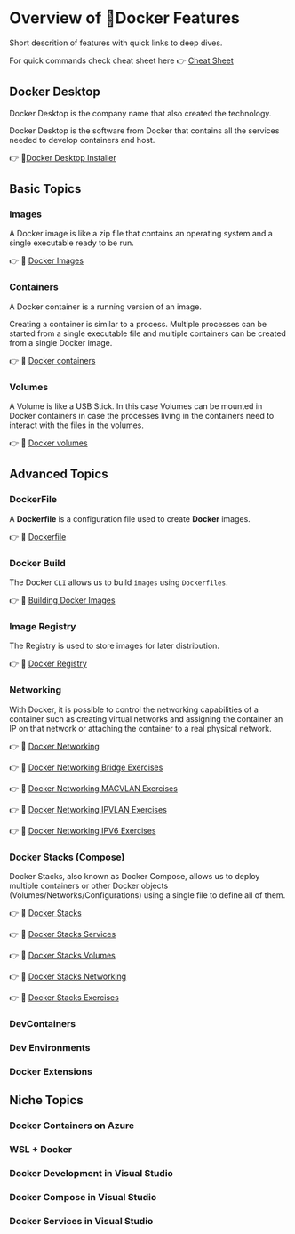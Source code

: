 # Overview of :whale2:Docker Features

Short descrition of features with quick links to deep dives.

For quick commands check cheat sheet here :point_right: [Cheat Sheet](Cheatsheet.md) 

## Docker Desktop

Docker Desktop is the company name that also created the technology.

Docker Desktop is the software from Docker that contains 
all the services needed to develop containers and host.

:point_right: :link:[Docker Desktop Installer](https://docs.docker.com/desktop/windows/install/)

## Basic Topics

### Images

A Docker image is like a zip file that contains an operating system and a single executable ready to be run.

:point_right: :link: [Docker Images](Images.md)

### Containers

A Docker container is a running version of an image.

Creating a container is similar to a process. Multiple processes can be started from a single executable file and multiple containers can be created from a single Docker image.

:point_right: :link: [Docker containers](Containers.md)

### Volumes

A Volume is like a USB Stick. In this case Volumes can be mounted in Docker containers in case the processes living in the containers need to interact with the files in the volumes. 

:point_right: :link: [Docker volumes](Volumes.md)

## Advanced Topics

### DockerFile

A **Dockerfile** is a configuration file used to create **Docker** images.

:point_right: :link: [Dockerfile](Development/Dockerfile_reference.md)

### Docker Build

The Docker `CLI` allows us to build `images` using `Dockerfiles`.

:point_right: :link: [Building Docker Images](Development/Building_Images.md)

### Image Registry

The Registry is used to store images for later distribution.

:point_right: :link: [Docker Registry](Development/Image_Registry.md)

### Networking

With Docker, it is possible to control the networking capabilities of a container 
such as creating virtual networks and assigning the container an IP on that network or 
attaching the container to a real physical network.

:point_right: :link: [Docker Networking](Networking.md)

:point_right: :link: [Docker Networking Bridge Exercises](Networking/Bridge_Exercises.md)

:point_right: :link: [Docker Networking MACVLAN Exercises](Networking/MACVLAN_Exercises.md)

:point_right: :link: [Docker Networking IPVLAN Exercises](Networking/IPVLAN_Exercises.md)

:point_right: :link: [Docker Networking IPV6 Exercises](Networking/IPV6_NETWORKING.md)

### Docker Stacks (Compose)

Docker Stacks, also known as Docker Compose, allows us to deploy multiple containers or other Docker
objects (Volumes/Networks/Configurations) using a single file to define all of them. 

:point_right: :link: [Docker Stacks](Stacks/compose.md)

:point_right: :link: [Docker Stacks Services](Stacks/service_container.md)

:point_right: :link: [Docker Stacks Volumes](Stacks/stack_volume.md)

:point_right: :link: [Docker Stacks Networking](Stacks/stack_network.md)

:point_right: :link: [Docker Stacks Exercises](Stacks/stacks_exercises.md)

### DevContainers

### Dev Environments

### Docker Extensions

## Niche Topics

### Docker Containers on Azure

### WSL + Docker

### Docker Development in Visual Studio

### Docker Compose in Visual Studio

### Docker Services in Visual Studio